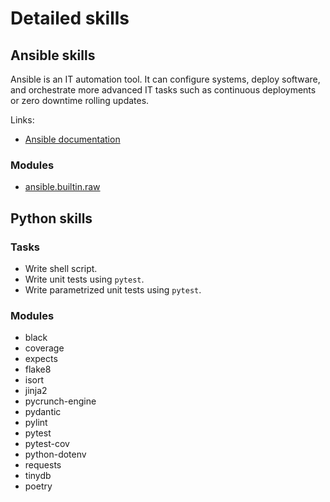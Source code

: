# Detailed skills

## Ansible skills

Ansible is an IT automation tool. It can configure systems, deploy software, and orchestrate more advanced IT tasks such as continuous deployments or zero downtime rolling updates.

Links:

- [Ansible documentation](https://docs.ansible.com/ansible/latest/index.html)

### Modules

- [ansible.builtin.raw](https://docs.ansible.com/ansible/latest/collections/ansible/builtin/raw_module.html)

## Python skills

### Tasks

- Write shell script.
- Write unit tests using `pytest`.
- Write parametrized unit tests using `pytest`.

### Modules

- black
- coverage
- expects
- flake8
- isort
- jinja2
- pycrunch-engine
- pydantic
- pylint
- pytest
- pytest-cov
- python-dotenv
- requests
- tinydb
- poetry
